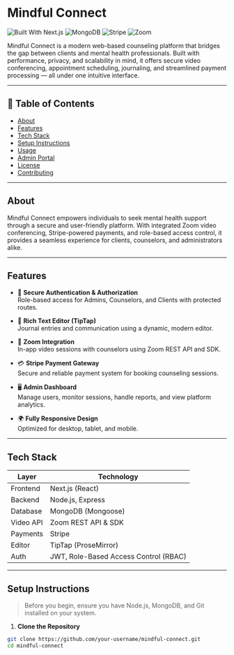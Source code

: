 # Mindful Connect

![Built With Next.js](https://img.shields.io/badge/Built%20with-Next.js-000?logo=next.js&logoColor=white)
![MongoDB](https://img.shields.io/badge/Database-MongoDB-4EA94B?logo=mongodb&logoColor=white)
![Stripe](https://img.shields.io/badge/Payments-Stripe-635BFF?logo=stripe&logoColor=white)
![Zoom](https://img.shields.io/badge/Video-Zoom-2D8CFF?logo=zoom&logoColor=white)

Mindful Connect is a modern web-based counseling platform that bridges the gap between clients and mental health professionals. Built with performance, privacy, and scalability in mind, it offers secure video conferencing, appointment scheduling, journaling, and streamlined payment processing — all under one intuitive interface.

---

## 📌 Table of Contents

- [About](#about)
- [Features](#features)
- [Tech Stack](#tech-stack)
- [Setup Instructions](#setup-instructions)
- [Usage](#usage)
- [Admin Portal](#admin-portal)
- [License](#license)
- [Contributing](#contributing)

---

## About

Mindful Connect empowers individuals to seek mental health support through a secure and user-friendly platform. With integrated Zoom video conferencing, Stripe-powered payments, and role-based access control, it provides a seamless experience for clients, counselors, and administrators alike.

---

## Features

- 🔐 **Secure Authentication & Authorization**  
  Role-based access for Admins, Counselors, and Clients with protected routes.

- 💬 **Rich Text Editor (TipTap)**  
  Journal entries and communication using a dynamic, modern editor.

- 🎥 **Zoom Integration**  
  In-app video sessions with counselors using Zoom REST API and SDK.

- 💳 **Stripe Payment Gateway**  
  Secure and reliable payment system for booking counseling sessions.

- 🖥️ **Admin Dashboard**  
  Manage users, monitor sessions, handle reports, and view platform analytics.

- 🌍 **Fully Responsive Design**  
  Optimized for desktop, tablet, and mobile.

---

## Tech Stack

| Layer       | Technology        |
|-------------|-------------------|
| Frontend    | Next.js (React)   |
| Backend     | Node.js, Express  |
| Database    | MongoDB (Mongoose)|
| Video API   | Zoom REST API & SDK |
| Payments    | Stripe            |
| Editor      | TipTap (ProseMirror) |
| Auth        | JWT, Role-Based Access Control (RBAC) |

---

## Setup Instructions

> Before you begin, ensure you have Node.js, MongoDB, and Git installed on your system.

1. **Clone the Repository**

```bash
git clone https://github.com/your-username/mindful-connect.git
cd mindful-connect
